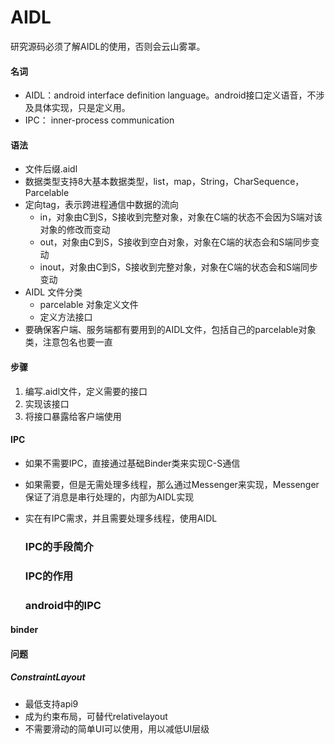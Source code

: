 # AIDL
  研究源码必须了解AIDL的使用，否则会云山雾罩。
  
#### 名词
- AIDL：android interface definition language。android接口定义语音，不涉及具体实现，只是定义用。
- IPC： inner-process communication

#### 语法
* 文件后缀.aidl
* 数据类型支持8大基本数据类型，list，map，String，CharSequence，Parcelable
* 定向tag，表示跨进程通信中数据的流向
  * in，对象由C到S，S接收到完整对象，对象在C端的状态不会因为S端对该对象的修改而变动
  * out，对象由C到S，S接收到空白对象，对象在C端的状态会和S端同步变动
  * inout，对象由C到S，S接收到完整对象，对象在C端的状态会和S端同步变动
* AIDL 文件分类
  * parcelable 对象定义文件
  * 定义方法接口
* 要确保客户端、服务端都有要用到的AIDL文件，包括自己的parcelable对象类，注意包名也要一直



#### 步骤
1. 编写.aidl文件，定义需要的接口
2. 实现该接口
3. 将接口暴露给客户端使用

#### IPC
* 如果不需要IPC，直接通过基础Binder类来实现C-S通信
* 如果需要，但是无需处理多线程，那么通过Messenger来实现，Messenger保证了消息是串行处理的，内部为AIDL实现
* 实在有IPC需求，并且需要处理多线程，使用AIDL

  ### IPC的手段简介
  ### IPC的作用
  ### android中的IPC
 
#### binder

#### 问题
##### ConstraintLayout 
* 最低支持api9
* 成为约束布局，可替代relativelayout
* 不需要滑动的简单UI可以使用，用以减低UI层级